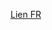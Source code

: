 [Lien FR](https://github.com/Dymerz/StarCitizen-Localization/raw/refs/heads/main/data/Localization/french_(france)/global.ini)
